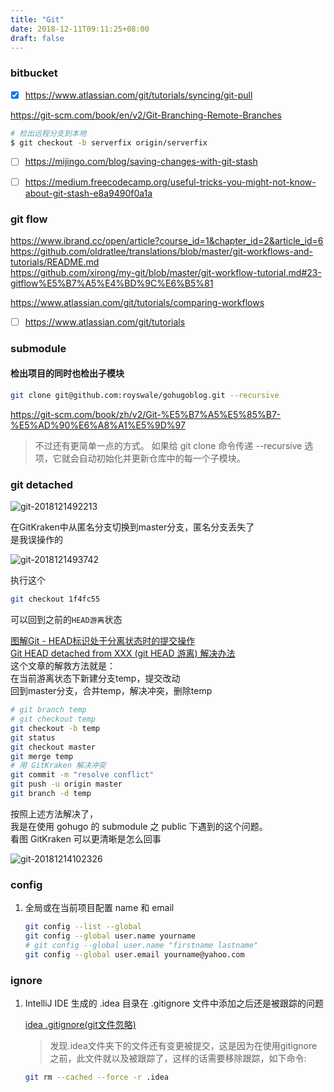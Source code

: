 ```yaml
---
title: "Git"
date: 2018-12-11T09:11:25+08:00
draft: false
---
```


### bitbucket

- [x] https://www.atlassian.com/git/tutorials/syncing/git-pull

https://git-scm.com/book/en/v2/Git-Branching-Remote-Branches

```bash
# 检出远程分支到本地
$ git checkout -b serverfix origin/serverfix
```


- [ ] https://mijingo.com/blog/saving-changes-with-git-stash

- [ ] https://medium.freecodecamp.org/useful-tricks-you-might-not-know-about-git-stash-e8a9490f0a1a


### git flow

https://www.ibrand.cc/open/article?course_id=1&chapter_id=2&article_id=6  
https://github.com/oldratlee/translations/blob/master/git-workflows-and-tutorials/README.md  
https://github.com/xirong/my-git/blob/master/git-workflow-tutorial.md#23-gitflow%E5%B7%A5%E4%BD%9C%E6%B5%81

https://www.atlassian.com/git/tutorials/comparing-workflows


- [ ] https://www.atlassian.com/git/tutorials

### submodule

#### 检出项目的同时也检出子模块

```bash
git clone git@github.com:royswale/gohugoblog.git --recursive
```
https://git-scm.com/book/zh/v2/Git-%E5%B7%A5%E5%85%B7-%E5%AD%90%E6%A8%A1%E5%9D%97

> 不过还有更简单一点的方式。 如果给 git clone 命令传递 --recursive 选项，它就会自动初始化并更新仓库中的每一个子模块。

### git detached

![git-2018121492213](http://qiniu.xingtan.xyz/git-2018121492213.png)

在GitKraken中从匿名分支切换到master分支，匿名分支丢失了  
是我误操作的

![git-2018121493742](http://qiniu.xingtan.xyz/git-2018121493742.png)

执行这个
```bash
git checkout 1f4fc55
```
可以回到之前的`HEAD游离`状态

[图解Git - HEAD标识处于分离状态时的提交操作](https://marklodato.github.io/visual-git-guide/index-zh-cn.html#detached)  
[Git HEAD detached from XXX (git HEAD 游离) 解决办法](https://blog.csdn.net/u011240877/article/details/76273335)  
这个文章的解救方法就是：  
在当前游离状态下新建分支temp，提交改动  
回到master分支，合并temp，解决冲突，删除temp

```bash
# git branch temp
# git checkout temp
git checkout -b temp
git status
git checkout master
git merge temp
# 用 GitKraken 解决冲突
git commit -m "resolve conflict"
git push -u origin master
git branch -d temp
```

按照上述方法解决了，  
我是在使用 gohugo 的 submodule 之 public 下遇到的这个问题。  
看图 GitKraken 可以更清晰是怎么回事

![git-20181214102326](http://qiniu.xingtan.xyz/git-20181214102326.png)


### config

1. 全局或在当前项目配置 name 和 email

	```bash
	git config --list --global
	git config --global user.name yourname
	# git config --global user.name "firstname lastname"
	git config --global user.email yourname@yahoo.com
	```

### ignore

1. IntelliJ IDE 生成的 .idea 目录在 .gitignore 文件中添加之后还是被跟踪的问题

	[idea .gitignore(git文件忽略)](https://www.jianshu.com/p/9ff3920d7a63)

	> 发现.idea文件夹下的文件还有变更被提交，这是因为在使用gitignore之前，此文件就以及被跟踪了，这样的话需要移除跟踪，如下命令:

	```bash
	git rm --cached --force -r .idea
	```